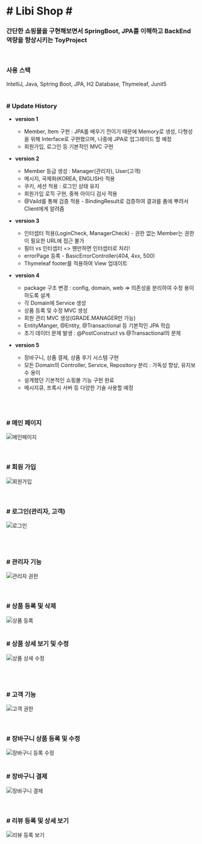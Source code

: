 <h1> # Libi Shop #</h1>  
<h3>간단한 쇼핑몰을 구현해보면서 SpringBoot, JPA를 이해하고 BackEnd 역량을 향상시키는 ToyProject </h3>
<br>
<h3>사용 스택</h3>  
IntelliJ, Java, Sptring Boot, JPA, H2 Database, Thymeleaf, Junit5  
<br>
<br>
<h3># Update History</h3>  

* **version 1**
  - Member, Item 구현 : JPA를 배우기 전이기 때문에 Memory로 생성, 다형성을 위해 Interface로 구현했으며, 나중에 JPA로 업그레이드 할 예정
  - 회원가입, 로그인 등 기본적인 MVC 구현
  
* **version 2**
  - Member 등급 생성 : Manager(관리자), User(고객)
  - 메시지, 국제화(KOREA, ENGLISH) 적용 
  - 쿠키, 세션 적용 : 로그인 상태 유지
  - 회원가입 로직 구현, 중복 아이디 검사 적용
  - @Vaild를 통해 검증 적용 - BindingResult로 검증하여 결과를 폼에 뿌려서 Client에게 알려줌
  
* **version 3**
  - 인터셉터 적용(LoginCheck, ManagerCheck) - 권한 없는 Member는 권한이 필요한 URL에 접근 불가
  - 필터 vs 인터셉터 => 웬만하면 인터셉터로 처리!
  - errorPage 등록 - BasicErrorController(404, 4xx, 500)
  - Thymeleaf footer를 적용하여 View 업데이트

* **version 4**
  - package 구조 변경 : config, domain, web => 의존성을 분리하여 수정 용이하도록 설계
  - 각 Domain에 Service 생성
  - 상품 등록 및 수정 MVC 생성
  - 회원 관리 MVC 생성(GRADE.MANAGER만 가능)
  - EntityManger, @Entity, @Transactional 등 기본적인 JPA 학습
  - 초기 데이터 문제 발생 : @PostConstruct vs @Transactional의 문제
  
* **version 5**
  - 장바구니, 상품 결제, 상품 후기 시스템 구현
  - 모든 Domain의 Controller, Service, Repository 분리 : 가독성 향상, 유지보수 용이
  - 설계했던 기본적인 쇼핑몰 기능 구현 완료
  - 메시지큐, 프록시 서버 등 다양한 기술 사용할 예정

<br>
<br>
<h3># 메인 페이지</h3>  

![메인페이지](https://user-images.githubusercontent.com/53072057/129016350-ee502013-4fd0-4d49-bba2-6c0eb7350ee5.JPG)  
<br>
<br>
<h3># 회원 가입</h3>  

![회원가입](https://user-images.githubusercontent.com/53072057/129016362-d368af2d-b73e-4acf-848e-678a83ddfc82.JPG)  
<br>
<br>
<h3># 로그인(관리자, 고객)</h3>  

![로그인](https://user-images.githubusercontent.com/53072057/129016344-7d1139e3-0626-4764-9ccd-163ba9228c2c.JPG)  
<br>
<br>
<br>
<h3># 관리자 기능</h3>  

![관리자 권한](https://user-images.githubusercontent.com/53072057/129016341-39bbf60d-0aa4-491a-af92-a61b7a2e51a8.JPG)  
<br>
<br>
<h3># 상품 등록 및 삭제</h3>  

![상품 등록](https://user-images.githubusercontent.com/53072057/129016353-a74e4a25-2ad4-4e6f-93c8-1115cd7003f8.JPG)
<br>
<br>
<h3># 상품 상세 보기 및 수정</h3>  

![상품 상세   수정](https://user-images.githubusercontent.com/53072057/129016356-4e67fe11-8d4d-47da-a75e-37b7f57588f7.JPG)  
<br>
<br>
<br>
<h3># 고객 기능</h3>  

![고객 권한](https://user-images.githubusercontent.com/53072057/129016338-fdda58d8-f583-414c-bb36-1d3150e89199.JPG)  
<br>
<br>
<h3># 장바구니 상품 등록 및 수정</h3>  

![장바구니 등록   수정](https://user-images.githubusercontent.com/53072057/129016360-88b09e24-9262-44ac-8103-ae3af9230010.JPG)
<br>
<br>
<h3># 장바구니 결제</h3>  

![장바구니 결제](https://user-images.githubusercontent.com/53072057/129016359-0994ee12-ebb9-4c08-ab58-b43fe745357e.JPG)  
<br>
<br>
<h3># 리뷰 등록 및 상세 보기</h3>  

![리뷰 등록   보기](https://user-images.githubusercontent.com/53072057/129016347-5efd46ec-5e6c-4faf-9b7b-a3cf2c1a41d9.JPG)  
<br>
<br>
